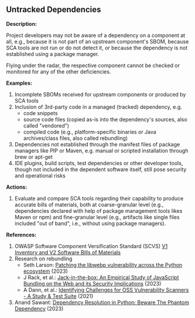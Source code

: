 ## Untracked Dependencies

**Description:**

Project developers may not be aware of a dependency on a component at all, e.g., because it is not part of an upstream component's SBOM, because SCA tools are not run or do not detect it, or because the dependency is not established using a package manager.

Flying under the radar, the respective component cannot be checked or monitored for any of the other deficiencies.

**Examples:**

1. Incomplete SBOMs received for upstream components or produced by SCA tools
2. Inclusion of 3rd-party code in a managed (tracked) dependency, e.g.
    - code snippets
    - source code files (copied as-is into the dependency's sources, also called "vendored")
    - compiled code (e.g., platform-specific binaries or Java archives/class files, also called rebundling)
3. Dependencies not established through the manifest files of package managers like PIP or Maven, e.g. manual or scripted installation through brew or apt-get 
4. IDE plugins, build scripts, test dependencies or other developer tools, though not included in the dependent software itself, still pose security and operational risks

**Actions:**

1. Evaluate and compare SCA tools regarding their capability to produce accurate bills of materials, both at coarse-granular level (e.g., dependencies declared with help of package management tools likes Maven or npm) and fine-granular level (e.g., artifacts like single files included "out of band", i.e., without using package managers).

**References:**

1. OWASP Software Component Versification Standard (SCVS) [V1 Inventory and V2 Software Bills of Materials](https://owasp-scvs.gitbook.io/scvs/v1-inventory)
2. Research on rebundling
    - Seth Larson: [Patching the libwebp vulnerability across the Python ecosystem](https://sethmlarson.dev/security-developer-in-residence-weekly-report-16) (2023)
    - J Rack, et al.: [Jack-in-the-box: An Empirical Study of JavaScript Bundling on the Web and its Security Implications](https://publications.cispa.saarland/4036/1/Bundlers_Study_Submission-camera-ready.pdf) (2023)
    - A Dann, et al.: [Identifying Challenges for OSS Vulnerability Scanners - A Study & Test Suite](https://www.bodden.de/pubs/dph+21identifying.pdf) (2021)
3. Anand Sawant: [Dependency Resolution in Python: Beware The Phantom Dependency](https://www.endorlabs.com/learn/dependency-resolution-in-python-beware-the-phantom-dependency) (2023)